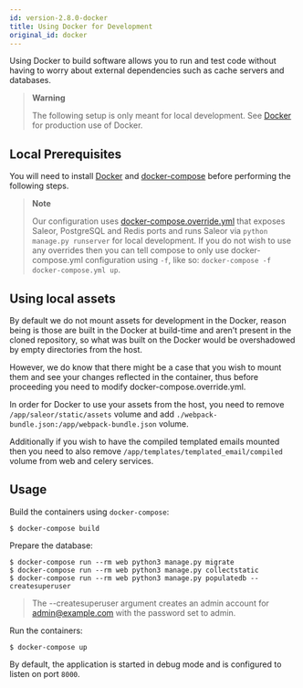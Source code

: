 ```yaml
---
id: version-2.8.0-docker
title: Using Docker for Development
original_id: docker
---
```


Using Docker to build software allows you to run and test code without having to worry about external dependencies such as cache servers and databases.

> **Warning**
>
> The following setup is only meant for local development. See [Docker](deployment/docker.md) for production use of Docker.


## Local Prerequisites

You will need to install [Docker](https://docs.docker.com/install/) and [docker-compose](https://docs.docker.com/compose/install/) before performing the following steps.

> **Note**
>
> Our configuration uses [docker-compose.override.yml](https://docs.docker.com/compose/extends/#understanding-multiple-compose-files) that exposes Saleor, PostgreSQL and Redis ports and runs Saleor via `python manage.py runserver` for local development. If you do not wish to use any overrides then you can tell compose to only use docker-compose.yml configuration using `-f`, like so: `docker-compose -f docker-compose.yml up`.


## Using local assets

By default we do not mount assets for development in the Docker, reason being is those are built in the Docker at build-time and aren’t present in the cloned repository, so what was built on the Docker would be overshadowed by empty directories from the host.

However, we do know that there might be a case that you wish to mount them and see your changes reflected in the container, thus before proceeding you need to modify docker-compose.override.yml.

In order for Docker to use your assets from the host, you need to remove `/app/saleor/static/assets` volume and add `./webpack-bundle.json:/app/webpack-bundle.json` volume.

Additionally if you wish to have the compiled templated emails mounted then you need to also remove `/app/templates/templated_email/compiled` volume from web and celery services.


## Usage

Build the containers using `docker-compose`:

```console
$ docker-compose build
```

Prepare the database:

```console
$ docker-compose run --rm web python3 manage.py migrate
$ docker-compose run --rm web python3 manage.py collectstatic
$ docker-compose run --rm web python3 manage.py populatedb --createsuperuser
```

> The --createsuperuser argument creates an admin account for admin@example.com with the password set to admin.

Run the containers:

```console
$ docker-compose up
```

By default, the application is started in debug mode and is configured to listen on port `8000`.